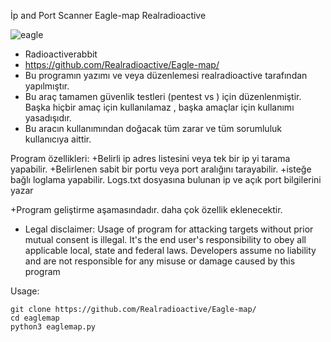 İp and Port Scanner  Eagle-map
Realradioactive




![eagle](https://user-images.githubusercontent.com/61369603/92536368-27ef9f00-f242-11ea-869e-98e6b7bdd56c.png)



			 
+ Radioactiverabbit
+ https://github.com/Realradioactive/Eagle-map/
+ Bu programın yazımı ve veya düzenlemesi realradioactive tarafından yapılmıştır.
+ Bu araç tamamen güvenlik testleri (pentest vs ) için düzenlenmiştir. Başka hiçbir amaç için kullanılamaz , başka amaçlar için kullanımı yasadışıdır. 
+ Bu aracın kullanımından doğacak tüm zarar ve tüm sorumluluk kullanıcıya aittir.


Program özellikleri:
+Belirli ip adres listesini veya tek bir ip yi tarama yapabilir.
+Belirlenen sabit bir portu veya port aralığını tarayabilir.
+isteğe bağlı loglama yapabilir. Logs.txt dosyasına bulunan ip ve açık port bilgilerini yazar

+Program geliştirme aşamasındadır. daha çok özellik eklenecektir.

+ Legal disclaimer:
Usage of program for attacking targets without prior mutual consent is illegal. It's the end user's responsibility to obey all applicable local, state and federal laws. Developers assume no liability and are not responsible for any misuse or damage caused by this program 

Usage:
 
```
git clone https://github.com/Realradioactive/Eagle-map/
cd eaglemap
python3 eaglemap.py
```

